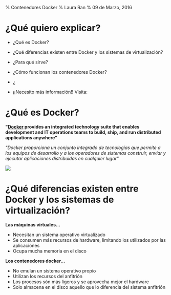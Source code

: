 % Contenedores Docker
% Laura Ran
% 09 de Marzo, 2016

# ¿Qué quiero explicar?

- ¿Qué es Docker?
- ¿Qué diferencias existen entre Docker y los sistemas de virtualización?
- ¿Para qué sirve?
- ¿Cómo funcionan los contenedores Docker?
- ¿

- ¡¡Necesito más información!! Visita: 


# ¿Qué es Docker?
**"[Docker](https://www.docker.com) provides an integrated technology suite that enables development and IT operations teams to build, ship, and run distributed applications anywhere"**

*"Docker proporciona un conjunto integrado de tecnologías que permite a los equipos de desarrollo y a los operadores de sistemas construir, enviar y ejecutar aplicaciones distribuidas en cualquier lugar"*

![](http://www.oniricosistemas.com.ar/blog/wp-content/uploads/2014/11/docker.png)


# ¿Qué diferencias existen entre Docker y los sistemas de virtualización?
**Las máquinas virtuales...**

- Necesitan un sistema operativo virtualizado
- Se consumen más recursos de hardware, limitando los utilizados por las aplicaciones
- Ocupa mucha memoria en el disco

**Los contenedores docker...**

- No emulan un sistema operativo propio
- Utilizan los recursos del anfitrión
- Los procesos són más ligeros y se aprovecha mejor el hardware
- Solo almacena en el disco aquello que lo diferencia del sistema anfitrión
